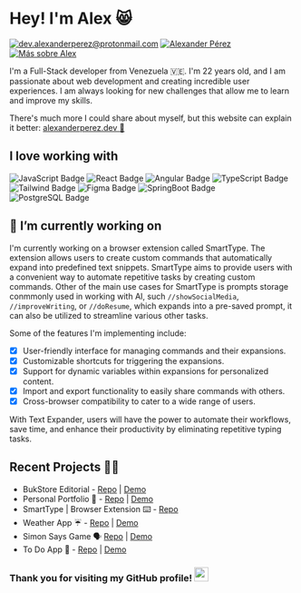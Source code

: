 # Hey! I'm Alex 😸

[![dev.alexanderperez@protonmail.com](https://img.shields.io/badge/dev.alexanderperez%40protonmail.com-6D4AFF?logo=proton&logoColor=fff&style=flat)](mailto:dev.alexanderperez@protonmail.com) [![Alexander Pérez](https://img.shields.io/badge/Alexander%20Pérez-0A66C2?logo=linkedin&logoColor=fff&style=flat)](https://www.linkedin.com/in/alexanderfperezg/) [![Más sobre Alex](https://img.shields.io/badge/M%C3%A1s%20sobre%20Alex-768CFF?logo=bento&logoColor=fff&style=flat)](https://bento.me/alexanderperez) 

I'm a Full-Stack developer from Venezuela 🇻🇪. I'm 22 years old, and I am passionate about web development and creating incredible user experiences. I am always looking for new challenges that allow me to learn and improve my skills.

There's much more I could share about myself, but this website can explain it better: [alexanderperez.dev 👀](https://alexanderperez.dev/)

## I love working with 
![JavaScript Badge](https://img.shields.io/badge/JavaScript-F7DF1E.svg?style=for-the-badge&logo=JavaScript&logoColor=black)
![React Badge](https://img.shields.io/badge/React-20232A?style=for-the-badge&logo=react&logoColor=61DAFB)
![Angular Badge](https://img.shields.io/badge/Angular-0F0F11.svg?style=for-the-badge&logo=Angular&logoColor=white)
![TypeScript Badge](https://shields.io/badge/TypeScript-3178C6?logo=TypeScript&logoColor=FFF&style=for-the-badge)
![Tailwind Badge](https://img.shields.io/badge/Tailwind_CSS-38B2AC?style=for-the-badge&logo=tailwind-css&logoColor=white)
![Figma Badge](https://img.shields.io/badge/Figma-F24E1E?style=for-the-badge&logo=figma&logoColor=white)
![SpringBoot Badge](https://img.shields.io/badge/Spring-6DB33F?style=for-the-badge&logo=spring&logoColor=white)
![PostgreSQL Badge](https://img.shields.io/badge/PostgreSQL-4169E1.svg?style=for-the-badge&logo=PostgreSQL&logoColor=white)


## 🔭 I’m currently working on

I'm currently working on a browser extension called SmartType. The extension allows users to create custom commands that automatically expand into predefined text snippets. SmartType aims to provide users with a convenient way to automate repetitive tasks by creating custom commands. Other of the main use cases for SmartType is prompts storage conmmonly used in working with AI, such ``//showSocialMedia``, ``//improveWriting``, or ``//doResume``, which expands into a pre-saved prompt, it can also be utilized to streamline various other tasks.

Some of the features I'm implementing include:
 - [x] User-friendly interface for managing commands and their expansions.
 - [x] Customizable shortcuts for triggering the expansions.
 - [x] Support for dynamic variables within expansions for personalized content.
 - [x] Import and export functionality to easily share commands with others.
 - [x] Cross-browser compatibility to cater to a wide range of users.

With Text Expander, users will have the power to automate their workflows, save time, and enhance their productivity by eliminating repetitive typing tasks.

## Recent Projects 👨‍💻
 - BukStore Editorial - [Repo](https://github.com/th3alexdev/pruebas-tecnicas/tree/main/pruebas/01-reading-list/th3alexdev) | [Demo](https://la-bukstore.vercel.app/)
 - Personal Portfolio 💫 - [Repo](https://github.com/th3alexdev/portfolio) | [Demo](https://alexanderperez.vercel.app/)
 - SmartType | Browser Extension ⌨️ - [Repo](https://github.com/th3alexdev/smart-type/)
 - Weather App ☔ - [Repo](https://github.com/th3alexdev/weather-app/) | [Demo](https://th3alexdev.github.io/weather-app/)
 - Simon Says Game 🗣️ [Repo](https://github.com/th3alexdev/simonsays/) | [Demo](https://th3alexdev.github.io/simonsays/)
 - To Do App 📝 - [Repo](https://github.com/th3alexdev/todoapp/) | [Demo](https://th3alexdev.github.io/todoapp/)

<h3 font-size="1rem">Thank you for visiting my GitHub profile! <img width="25" src="https://i.imgur.com/lzBnb2L.png"/></h3>
